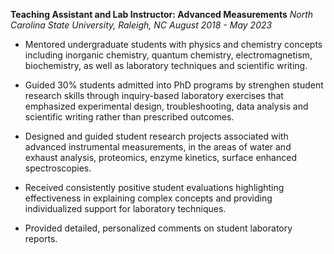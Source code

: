 **Teaching Assistant and Lab Instructor: Advanced Measurements**
*North Carolina State University, Raleigh, NC*
*August 2018 - May 2023*

- Mentored undergraduate students with physics and chemistry concepts including inorganic chemistry, quantum chemistry, electromagnetism, biochemistry, as well as laboratory techniques and scientific writing.

- Guided 30\% students admitted into PhD programs by strenghen student research skills through inquiry-based laboratory exercises that emphasized experimental design, troubleshooting, data analysis and scientific writing rather than prescribed outcomes.
- Designed and guided student research projects associated with advanced instrumental measurements, in the areas of water and exhaust analysis, proteomics, enzyme kinetics, surface enhanced spectroscopies.
- Received consistently positive student evaluations highlighting effectiveness in explaining complex concepts and providing individualized support for laboratory techniques.

- Provided detailed, personalized comments on student laboratory reports.
